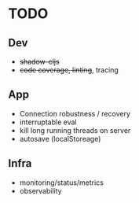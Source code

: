 # TODO
## Dev
- ~~shadow-cljs~~
- ~~code coverage, linting~~, tracing

## App
- Connection robustness / recovery
- interruptable eval
- kill long running threads on server
- autosave (localStoreage)

## Infra
- monitoring/status/metrics
- observability

